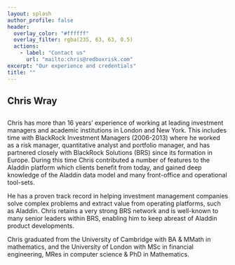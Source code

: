 ```yaml
---
layout: splash
author_profile: false
header:
  overlay_color: "#ffffff"
  overlay_filter: rgba(235, 63, 63, 0.5)
  actions:
    - label: "Contact us"
      url: "mailto:chris@redboxrisk.com"
excerpt: "Our experience and credentials"
title: ""
---
```



<div class="about_head">
<h2>Chris Wray</h2>
  <div>
    <h2><a href="https://www.linkedin.com/in/chriswrayuk"> <i class="fab fa-linkedin-in"></i></a></h2>
  </div>
</div>

Chris has more than 16 years’ experience of working at leading investment managers and academic institutions in London and New York. This includes time with BlackRock Investment Managers (2006-2013) where he worked as a risk manager, quantitative analyst and portfolio manager, and has partnered closely with BlackRock Solutions (BRS) since its formation in Europe. During this time Chris contributed a number of features to the Aladdin platform which clients benefit from today, and gained deep knowledge of the Aladdin data model and many front-office and operational tool-sets.

He has a proven track record in helping investment management companies solve complex problems and extract value from operating platforms, such as Aladdin. Chris retains a very strong BRS network and is well-known to many senior leaders within BRS, enabling him to keep abreast of Aladdin product developments.

Chris graduated from the University of Cambridge with BA & MMath in mathematics, and the University of London with MSc in financial engineering, MRes in computer science & PhD in Mathematics.

<!--
--------

## An Other

![image-right]({{ "/assets/img/Logo_w_on_b_300x300.png" | relative_url }}){: .align-left}

Person 2 has He has a proven track record in helping investment management companies solve complex problems and extract value from operating platforms, such as Aladdin. Chris retains a very strong BRS network and is well-known to many senior leaders within BRS, enabling him to keep abreast of Aladdin product developments.

Chris graduated from the University of Cambridge with BA & MMath in mathematics, and the University of London with MSc in financial engineering, MRes in computer science & PhD in Mathematics.
-->